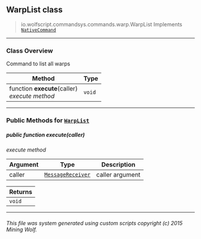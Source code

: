 ## WarpList __class__

>io.wolfscript.commandsys.commands.warp.WarpList
>Implements [`NativeCommand`](../../NativeCommand.md)

---

### Class Overview

Command to list all warps

Method | Type   
--- | :--- 
 function __execute__(caller) <br> _execute method_ | `void`



---


### Public Methods for [`WarpList`](WarpList.md)

##### <a id='execute'></a>public  function __execute__(caller)

_execute method_

Argument | Type | Description  
--- | --- | --- 
caller | [`MessageReceiver`](../../../chat/MessageReceiver.md) | caller argument

Returns | 
--- | 
`void` |


---


###### This file was system generated using custom scripts copyright (c) 2015 Mining Wolf.
	

